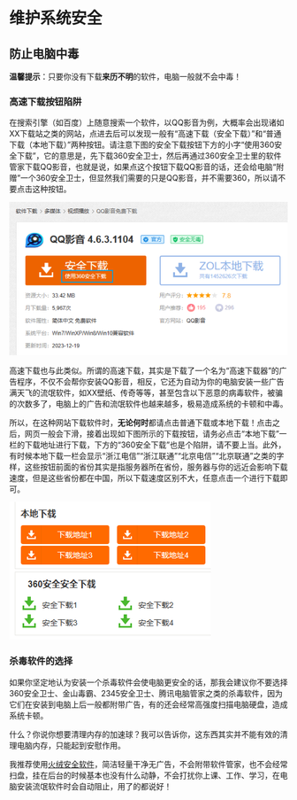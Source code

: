 # 维护系统安全

## 防止电脑中毒

**温馨提示**：只要你没有下载**来历不明**的软件，电脑一般就不会中毒！

### 高速下载按钮陷阱

在搜索引擎（如百度）上随意搜索一个软件，以QQ影音为例，大概率会出现诸如XX下载站之类的网站，点进去后可以发现一般有“高速下载（安全下载）”和“普通下载（本地下载）”两种按钮。请注意下图的安全下载按钮下方的小字“使用360安全下载”，它的意思是，先下载360安全卫士，然后再通过360安全卫士里的软件管家下载QQ影音，也就是说，如果点这个按钮下载QQ影音的话，还会给电脑“附赠”一个360安全卫士，但显然我们需要的只是QQ影音，并不需要360，所以请不要点击这种按钮。

![安全下载按钮](Snipaste_2024-03-31_08-54-32.png)

高速下载也与此类似。所谓的高速下载，其实是下载了一个名为“高速下载器”的广告程序，不仅不会帮你安装QQ影音，相反，它还为自动为你的电脑安装一些广告满天飞的流氓软件，如XX壁纸、传奇等等，甚至包含以下恶意的病毒软件，被骗的次数多了，电脑上的广告和流氓软件也越来越多，极易造成系统的卡顿和中毒。

所以，在这种网站下载软件时，**无论何时**都请点击普通下载或本地下载！点击之后，网页一般会下滑，接着出现如下图所示的下载按钮，请务必点击“本地下载”一栏的下载地址进行下载，下方的“360安全下载”也是个陷阱，请不要上当。此外，有时候本地下载一栏会显示“浙江电信”“浙江联通”“北京电信”“北京联通”之类的字样，这些按钮前面的省份其实是指服务器所在省份，服务器与你的远近会影响下载速度，但是这些省份都在中国，所以下载速度区别不大，任意点击一个进行下载即可。

![本地下载按钮](Snipaste_2024-03-31_09-04-14.png)

### 杀毒软件的选择

如果你坚定地认为安装一个杀毒软件会使电脑更安全的话，那我会建议你不要选择360安全卫士、金山毒霸、2345安全卫士、腾讯电脑管家之类的杀毒软件，因为它们在安装到电脑上后一般都附带广告，有的还会经常高强度扫描电脑硬盘，造成系统卡顿。

什么？你说你想要清理内存的加速球？我可以告诉你，这东西其实并不能有效的清理电脑内存，只能起到安慰作用。

我推荐使用[火绒安全软件](https://www.huorong.cn/person5.html)，简洁轻量干净无广告，不会附带软件管家，也不会经常扫盘，挂在后台的时候基本也没有什么动静，不会打扰你上课、工作、学习，在电脑安装流氓软件时会自动阻止，用了的都说好！